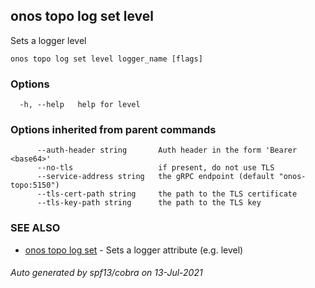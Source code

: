 ## onos topo log set level

Sets a logger level

```
onos topo log set level logger_name [flags]
```

### Options

```
  -h, --help   help for level
```

### Options inherited from parent commands

```
      --auth-header string       Auth header in the form 'Bearer <base64>'
      --no-tls                   if present, do not use TLS
      --service-address string   the gRPC endpoint (default "onos-topo:5150")
      --tls-cert-path string     the path to the TLS certificate
      --tls-key-path string      the path to the TLS key
```

### SEE ALSO

* [onos topo log set](onos_topo_log_set.md)	 - Sets a logger attribute (e.g. level)

###### Auto generated by spf13/cobra on 13-Jul-2021

